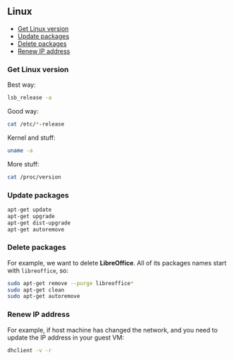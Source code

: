 ## Linux

- [Get Linux version](#get-linux-version)
- [Update packages](#update-packages)
- [Delete packages](#delete-packages)
- [Renew IP address](#renew-ip-address)

### Get Linux version

Best way:

``` bash
lsb_release -a
```

Good way:

``` bash
cat /etc/*-release
```

Kernel and stuff:

``` bash
uname -a
```

More stuff:

``` bash
cat /proc/version
```

### Update packages

``` bash
apt-get update
apt-get upgrade
apt-get dist-upgrade
apt-get autoremove
```

### Delete packages

For example, we want to delete **LibreOffice**. All of its packages names start with `libreoffice`, so:

``` bash
sudo apt-get remove --purge libreoffice*
sudo apt-get clean
sudo apt-get autoremove
```
### Renew IP address

For example, if host machine has changed the network, and you need to update the IP address in your guest VM:

``` bash
dhclient -v -r
```
